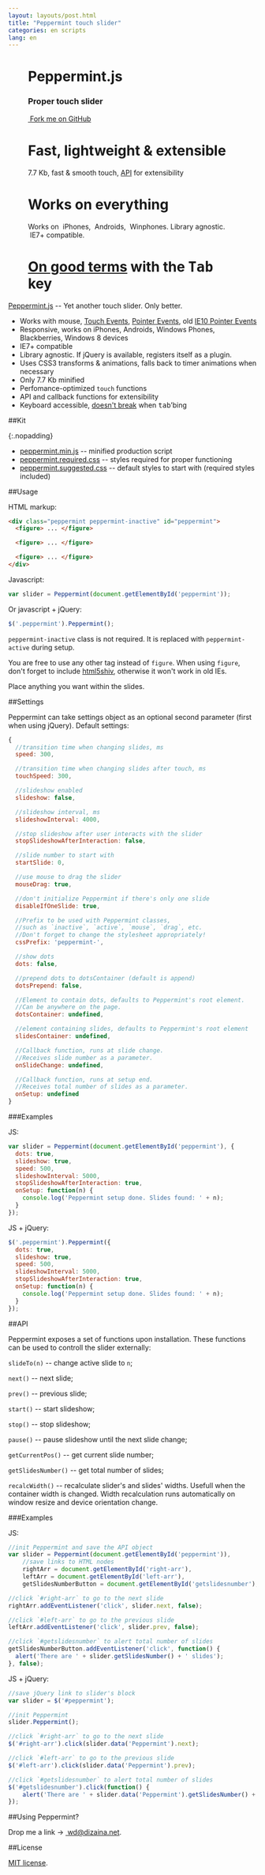 ```yaml
---
layout: layouts/post.html
title: "Peppermint touch slider"
categories: en scripts
lang: en
---
```


<style>
{% include snippets/peppermint-demo.css %}
</style>

<script>
  dzDelayed.push(function() {
    $('#peppermint').Peppermint({
      mouseDrag: true,
      dots: true,
      slideshow: true,
      slideshowInterval: 7000,
      stopSlideshowAfterInteraction: true
    });
  });
</script>

<div class="stage peppermint" id="peppermint">
  <figure class="yellow">
    <h1>Peppermint.js</h1>
    <h3>Proper touch slider</h3>
    <p><a href="https://github.com/wilddeer/Peppermint" class="github"><i class="icon-github">&nbsp;</i>Fork me on GitHub</a></p>
  </figure>

  <figure class="red">
      <h1>Fast, lightweight &amp; extensible</h1>
      <p>7.7 Kb, fast &amp; smooth touch, <a href="#api">API</a> for extensibility</p>
  </figure>

  <figure class="green">
      <h1>Works on everything</h1>
      <p>Works on <i class="icon-apple">&nbsp;</i>iPhones, <i class="icon-android">&nbsp;</i>Androids, <i class="icon-windows">&nbsp;</i>Winphones. Library agnostic. <i class="icon-IE">&nbsp;</i>IE7+ compatible.</p>
  </figure>

  <figure class="blue">
    <h1><a href="/en/internet-maintenance/js-sliders-and-the-tab-key/">On good terms</a> with the <kbd>Tab</kbd> key</h1>

  </figure>
</div>

[Peppermint.js](https://github.com/wilddeer/Peppermint) -- Yet another touch slider. Only better.

- Works with mouse, [Touch Events](http://www.w3.org/TR/touch-events/), [Pointer Events](http://www.w3.org/TR/pointerevents/), old [IE10 Pointer Events](http://msdn.microsoft.com/en-us/library/ie/hh673557(v=vs.85).aspx)
- Responsive, works on iPhones, Androids, Windows Phones, Blackberries, Windows 8 devices
- IE7+ compatible
- Library agnostic. If jQuery is available, registers itself as a plugin.
- Uses CSS3 transforms &amp; animations, falls back to timer animations when necessary
- Only 7.7 Kb minified
- Perfomance-optimized `touch` functions
- API and callback functions for extensibility
- Keyboard accessible, [doesn't break](/en/internet-maintenance/js-sliders-and-the-tab-key/) when <kbd>tab</kbd>&rsquo;bing

##Kit

{:.nopadding}
- <a href="https://raw.github.com/wilddeer/Peppermint/master/dist/peppermint.min.js" class="iconlink"><i class="icon-cloud-download"> </i><span>peppermint.min.js</span></a> -- minified production script
- <a href="https://raw.github.com/wilddeer/Peppermint/master/dist/peppermint.required.css" class="iconlink"><i class="icon-cloud-download"> </i><span>peppermint.required.css</span></a> -- styles required for proper functioning
- <a href="https://raw.github.com/wilddeer/Peppermint/master/dist/peppermint.suggested.css" class="iconlink"><i class="icon-cloud-download"> </i><span>peppermint.suggested.css</span></a> -- default styles to start with (required styles included)

##Usage

HTML markup:

```html
<div class="peppermint peppermint-inactive" id="peppermint">
  <figure> ... </figure>

  <figure> ... </figure>

  <figure> ... </figure>
</div>
```

Javascript:

```js
var slider = Peppermint(document.getElementById('peppermint'));
```

Or javascript + jQuery:

```js
$('.peppermint').Peppermint();
```

`peppermint-inactive` class is not required. It is replaced with `peppermint-active` during setup.

You are free to use any other tag instead of `figure`. When using `figure`, don't forget to include [html5shiv](https://github.com/aFarkas/html5shiv), otherwise it won't work in old IEs.

Place anything you want within the slides.

##Settings

Peppermint can take settings object as an optional second parameter (first when using jQuery). Default settings:

```js
{
  //transition time when changing slides, ms
  speed: 300,

  //transition time when changing slides after touch, ms
  touchSpeed: 300,

  //slideshow enabled
  slideshow: false,

  //slideshow interval, ms
  slideshowInterval: 4000,

  //stop slideshow after user interacts with the slider
  stopSlideshowAfterInteraction: false,

  //slide number to start with
  startSlide: 0,

  //use mouse to drag the slider
  mouseDrag: true,

  //don't initialize Peppermint if there's only one slide
  disableIfOneSlide: true,

  //Prefix to be used with Peppermint classes,
  //such as `inactive`, `active`, `mouse`, `drag`, etc.
  //Don't forget to change the stylesheet appropriately!
  cssPrefix: 'peppermint-',

  //show dots
  dots: false,

  //prepend dots to dotsContainer (default is append)
  dotsPrepend: false,

  //Element to contain dots, defaults to Peppermint's root element.
  //Can be anywhere on the page.
  dotsContainer: undefined,

  //element containing slides, defaults to Peppermint's root element
  slidesContainer: undefined,

  //Callback function, runs at slide change.
  //Receives slide number as a parameter.
  onSlideChange: undefined,

  //Callback function, runs at setup end.
  //Receives total number of slides as a parameter.
  onSetup: undefined
}
```

###Examples

JS:

```js
var slider = Peppermint(document.getElementById('peppermint'), {
  dots: true,
  slideshow: true,
  speed: 500,
  slideshowInterval: 5000,
  stopSlideshowAfterInteraction: true,
  onSetup: function(n) {
    console.log('Peppermint setup done. Slides found: ' + n);
  }
});
```

JS + jQuery:

```js
$('.peppermint').Peppermint({
  dots: true,
  slideshow: true,
  speed: 500,
  slideshowInterval: 5000,
  stopSlideshowAfterInteraction: true,
  onSetup: function(n) {
    console.log('Peppermint setup done. Slides found: ' + n);
  }
});
```

##API

Peppermint exposes a set of functions upon installation. These functions can be used to controll the slider externally:

`slideTo(n)` -- change active slide to `n`;

`next()` -- next slide;

`prev()` -- previous slide;

`start()` -- start slideshow;

`stop()` -- stop slideshow;

`pause()` -- pause slideshow until the next slide change;

`getCurrentPos()` -- get current slide number;

`getSlidesNumber()` -- get total number of slides;

`recalcWidth()` -- recalculate slider's and slides' widths. Usefull when the container width is changed. Width recalculation runs automatically on window resize and device orientation change.

###Examples

JS:

```js
//init Peppermint and save the API object
var slider = Peppermint(document.getElementById('peppermint')),
    //save links to HTML nodes
    rightArr = document.getElementById('right-arr'),
    leftArr = document.getElementById('left-arr'),
    getSlidesNumberButton = document.getElementById('getslidesnumber');

//click `#right-arr` to go to the next slide
rightArr.addEventListener('click', slider.next, false);

//click `#left-arr` to go to the previous slide
leftArr.addEventListener('click', slider.prev, false);

//click `#getslidesnumber` to alert total number of slides
getSlidesNumberButton.addEventListener('click', function() {
  alert('There are ' + slider.getSlidesNumber() + ' slides');
}, false);
```

JS + jQuery:

```js
//save jQuery link to slider's block
var slider = $('#peppermint');

//init Peppermint
slider.Peppermint();

//click `#right-arr` to go to the next slide
$('#right-arr').click(slider.data('Peppermint').next);

//click `#left-arr` to go to the previous slide
$('#left-arr').click(slider.data('Peppermint').prev);

//click `#getslidesnumber` to alert total number of slides
$('#getslidesnumber').click(function() {
    alert('There are ' + slider.data('Peppermint').getSlidesNumber() + ' slides');
});
```

##Using Peppermint?

Drop me a link &rarr; <a href="mailto:wd@dizaina.net" class="iconlink"><i class="icon-envelope">&nbsp;</i>wd@dizaina.net</a>.

##License

[MIT license](http://opensource.org/licenses/MIT).
